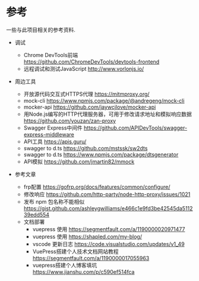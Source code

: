 # 参考
一些与此项目相关的参考资料.

- 调试
  - Chrome DevTools前端 https://github.com/ChromeDevTools/devtools-frontend
  - 远程调试和测试JavaScript http://www.vorlonjs.io/

- 周边工具
  - 开放源代码交互式HTTPS代理 https://mitmproxy.org/
  - mock-cli https://www.npmjs.com/package/@andregeng/mock-cli
  - mocker-api https://github.com/jaywcjlove/mocker-api
  - 用Node.js编写的HTTP代理服务器，可用于修改请求地址和模拟响应数据 https://github.com/youzan/zan-proxy
  - Swagger Express中间件 https://github.com/APIDevTools/swagger-express-middleware
  - API工具 https://apis.guru/
  - swagger to d.ts https://github.com/mstssk/sw2dts
  - swagger to d.ts https://www.npmjs.com/package/dtsgenerator
  - API模拟 https://github.com/jmartin82/mmock

- 参考文章
  - frp配置 https://gofrp.org/docs/features/common/configure/
  - 修改响应 https://github.com/http-party/node-http-proxy/issues/1021
  - 发布 npm 包名称不能相似 https://gist.github.com/ashleygwilliams/e466c1e9fd3be42545da511239edd554
  - 文档部署
    - vuepress 使用 https://segmentfault.com/a/1190000020971477
    - vuepress 使用 https://shapled.com/my-blog/
    - vscode 更新日志 https://code.visualstudio.com/updates/v1_49
    - VuePress搭建个人技术文档网站教程 https://segmentfault.com/a/1190000017055963
    - vuepress搭建个人博客填坑 https://www.jianshu.com/p/c590ef514fca
